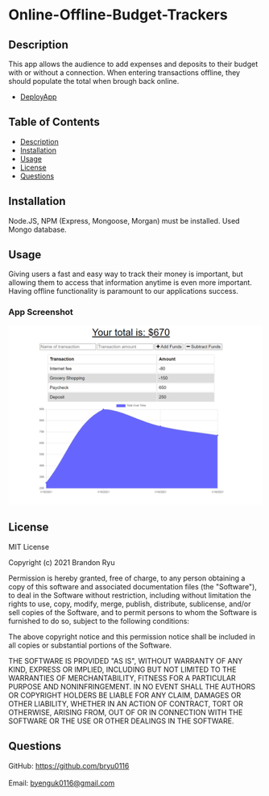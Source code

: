 # Online-Offline-Budget-Trackers

## Description
This app allows the audience to add expenses and deposits to their budget with or without a connection. When entering transactions offline, they should populate the total when brough back online.
- [DeployApp](https://secret-fjord-88220.herokuapp.com/)

## Table of Contents
- [Description](#description)
- [Installation](#installation)
- [Usage](#usage)
- [License](#license)
- [Questions](#Questions)

## Installation
Node.JS, NPM (Express, Mongoose, Morgan) must be installed. Used Mongo database.

## Usage
Giving users a fast and easy way to track their money is important, but allowing them to access that information anytime is even more important. Having offline functionality is paramount to our applications success.

### App Screenshot
<img src="views/budget tracker 01.png" alt="Budget Tracker Screenshot">



## License
MIT License

Copyright (c) 2021 Brandon Ryu

Permission is hereby granted, free of charge, to any person obtaining a copy
of this software and associated documentation files (the "Software"), to deal
in the Software without restriction, including without limitation the rights
to use, copy, modify, merge, publish, distribute, sublicense, and/or sell
copies of the Software, and to permit persons to whom the Software is
furnished to do so, subject to the following conditions:

The above copyright notice and this permission notice shall be included in all
copies or substantial portions of the Software.

THE SOFTWARE IS PROVIDED "AS IS", WITHOUT WARRANTY OF ANY KIND, EXPRESS OR
IMPLIED, INCLUDING BUT NOT LIMITED TO THE WARRANTIES OF MERCHANTABILITY,
FITNESS FOR A PARTICULAR PURPOSE AND NONINFRINGEMENT. IN NO EVENT SHALL THE
AUTHORS OR COPYRIGHT HOLDERS BE LIABLE FOR ANY CLAIM, DAMAGES OR OTHER
LIABILITY, WHETHER IN AN ACTION OF CONTRACT, TORT OR OTHERWISE, ARISING FROM,
OUT OF OR IN CONNECTION WITH THE SOFTWARE OR THE USE OR OTHER DEALINGS IN THE
SOFTWARE.

## Questions
GitHub: https://github.com/bryu0116<br /><br />
Email: byenguk0116@gmail.com<br /><br />
